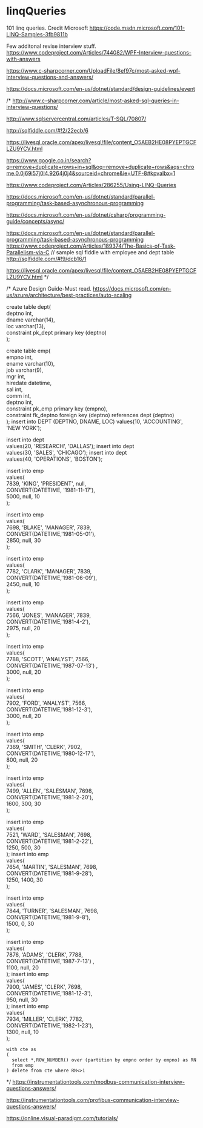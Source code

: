 # linqQueries
101 linq queries. Credit Microsoft https://code.msdn.microsoft.com/101-LINQ-Samples-3fb9811b

Few additonal revise interview stuff.
https://www.codeproject.com/Articles/744082/WPF-Interview-questions-with-answers

https://www.c-sharpcorner.com/UploadFile/8ef97c/most-asked-wpf-interview-questions-and-answers/

https://docs.microsoft.com/en-us/dotnet/standard/design-guidelines/event

 /* 
 http://www.c-sharpcorner.com/article/most-asked-sql-queries-in-interview-questions/
 
  http://www.sqlservercentral.com/articles/T-SQL/70807/
 
 http://sqlfiddle.com/#!2/22ecb/6
 
 https://livesql.oracle.com/apex/livesql/file/content_O5AEB2HE08PYEPTGCFLZU9YCV.html
 
 https://www.google.co.in/search?q=remove+duplicate+rows+in+sql&oq=remove+duplicate+rows&aqs=chrome.0.0j69i57j0l4.9264j0j4&sourceid=chrome&ie=UTF-8#kpvalbx=1
 
  https://www.codeproject.com/Articles/286255/Using-LINQ-Queries
 
 https://docs.microsoft.com/en-us/dotnet/standard/parallel-programming/task-based-asynchronous-programming
 
 https://docs.microsoft.com/en-us/dotnet/csharp/programming-guide/concepts/async/
 
 https://docs.microsoft.com/en-us/dotnet/standard/parallel-programming/task-based-asynchronous-programming
https://www.codeproject.com/Articles/189374/The-Basics-of-Task-Parallelism-via-C
// sample sql fiddle with employee and dept table
http://sqlfiddle.com/#!9/dcb16/1

https://livesql.oracle.com/apex/livesql/file/content_O5AEB2HE08PYEPTGCFLZU9YCV.html
  */
  
  /*
  Azure Design Guide-Must read.
  https://docs.microsoft.com/en-us/azure/architecture/best-practices/auto-scaling


create table dept(  
  deptno     int,  
  dname      varchar(14),  
  loc        varchar(13),  
  constraint pk_dept primary key (deptno)  
);

create table emp(  
  empno    int,  
  ename    varchar(10),  
  job      varchar(9),  
  mgr      int,  
  hiredate datetime,  
  sal      int,  
  comm     int,  
  deptno   int,  
  constraint pk_emp primary key (empno),  
  constraint fk_deptno foreign key (deptno) references dept (deptno)  
);
insert into DEPT (DEPTNO, DNAME, LOC)
values(10, 'ACCOUNTING', 'NEW YORK');

insert into dept  
values(20, 'RESEARCH', 'DALLAS');
insert into dept  
values(30, 'SALES', 'CHICAGO');
insert into dept  
values(40, 'OPERATIONS', 'BOSTON');

insert into emp  
values(  
 7839, 'KING', 'PRESIDENT', null,  
 CONVERT(DATETIME, '1981-11-17'),  
 5000, null, 10  
);

insert into emp  
values(  
 7698, 'BLAKE', 'MANAGER', 7839,  
 CONVERT(DATETIME,'1981-05-01'),  
 2850, null, 30  
);

insert into emp  
values(  
 7782, 'CLARK', 'MANAGER', 7839,  
 CONVERT(DATETIME,'1981-06-09'),  
 2450, null, 10  
);

insert into emp  
values(  
 7566, 'JONES', 'MANAGER', 7839,  
 CONVERT(DATETIME,'1981-4-2'),  
 2975, null, 20  
);

insert into emp  
values(  
 7788, 'SCOTT', 'ANALYST', 7566,  
 CONVERT(DATETIME,'1987-07-13') ,  
 3000, null, 20  
);

insert into emp  
values(  
 7902, 'FORD', 'ANALYST', 7566,  
 CONVERT(DATETIME,'1981-12-3'),  
 3000, null, 20  
);

insert into emp  
values(  
 7369, 'SMITH', 'CLERK', 7902,  
 CONVERT(DATETIME,'1980-12-17'),  
 800, null, 20  
);

insert into emp  
values(  
 7499, 'ALLEN', 'SALESMAN', 7698,  
 CONVERT(DATETIME,'1981-2-20'),  
 1600, 300, 30  
  );
  
  insert into emp  
values(  
 7521, 'WARD', 'SALESMAN', 7698,  
 CONVERT(DATETIME,'1981-2-22'),  
 1250, 500, 30  
);
insert into emp  
values(  
 7654, 'MARTIN', 'SALESMAN', 7698,  
 CONVERT(DATETIME,'1981-9-28'),  
 1250, 1400, 30  
);

insert into emp  
values(  
 7844, 'TURNER', 'SALESMAN', 7698,  
 CONVERT(DATETIME,'1981-9-8'),  
 1500, 0, 30  
);

insert into emp  
values(  
 7876, 'ADAMS', 'CLERK', 7788,  
 CONVERT(DATETIME,'1987-7-13') ,  
 1100, null, 20  
);
insert into emp  
values(  
 7900, 'JAMES', 'CLERK', 7698,  
 CONVERT(DATETIME,'1981-12-3'),  
 950, null, 30  
);
insert into emp  
values(  
 7934, 'MILLER', 'CLERK', 7782,  
 CONVERT(DATETIME,'1982-1-23'),  
 1300, null, 10  
);

    with cte as
    (
      select *,ROW_NUMBER() over (partition by empno order by empno) as RN
      from emp
    ) delete from cte where RN<>1
  */
https://instrumentationtools.com/modbus-communication-interview-questions-answers/

https://instrumentationtools.com/profibus-communication-interview-questions-answers/

https://online.visual-paradigm.com/tutorials/
